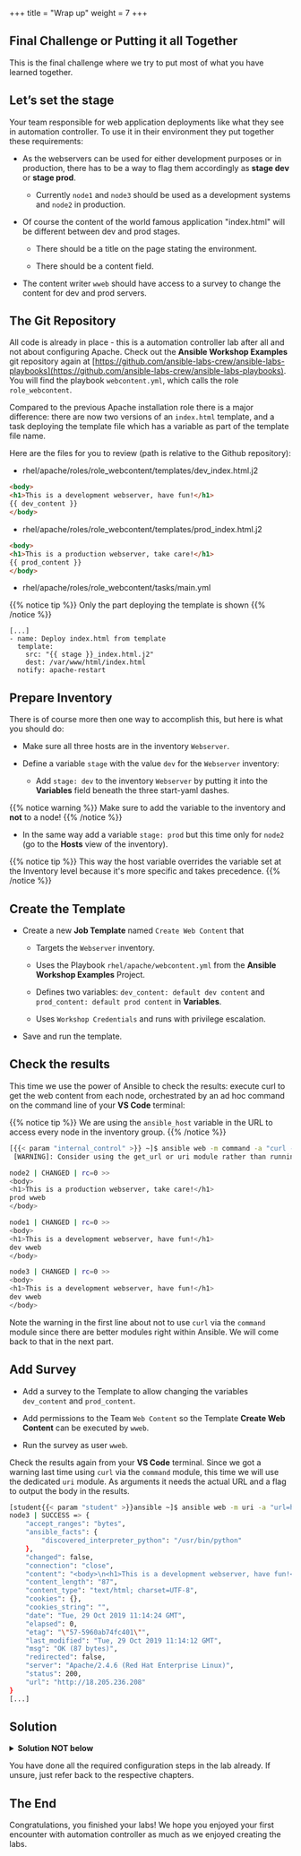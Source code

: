 +++
title = "Wrap up"
weight = 7
+++

## Final Challenge or Putting it all Together

This is the final challenge where we try to put most of what you have learned together.

## Let’s set the stage

Your team responsible for web application deployments like what they see in automation controller. To use it in their environment they put together these requirements:

- As the webservers can be used for either development purposes or in production, there has to be a way to flag them accordingly as **stage dev** or **stage prod**.

  - Currently `node1` and `node3` should be used as a development systems and `node2` in production.

- Of course the content of the world famous application "index.html" will be different between dev and prod stages.

  - There should be a title on the page stating the environment.

  - There should be a content field.

- The content writer `wweb` should have access to a survey to change the content for dev and prod servers.

## The Git Repository

All code is already in place - this is a automation controller lab after all and not about configuring Apache. Check out the **Ansible Workshop Examples** git repository again at [https://github.com/ansible-labs-crew/ansible-labs-playbooks](https://github.com/ansible-labs-crew/ansible-labs-playbooks). You will find the playbook `webcontent.yml`, which calls the role `role_webcontent`.

Compared to the previous Apache installation role there is a major difference: there are now two versions of an `index.html` template, and a task deploying the template file which has a variable as part of the template file name.

Here are the files for you to review (path is relative to the Github repository):

- rhel/apache/roles/role_webcontent/templates/dev_index.html.j2

```html
<body>
<h1>This is a development webserver, have fun!</h1>
{{ dev_content }}
</body>
```

- rhel/apache/roles/role_webcontent/templates/prod_index.html.j2

```html
<body>
<h1>This is a production webserver, take care!</h1>
{{ prod_content }}
</body>
```

- rhel/apache/roles/role_webcontent/tasks/main.yml

{{% notice tip %}}
Only the part deploying the template is shown
{{% /notice %}}

```
[...]
- name: Deploy index.html from template
  template:
    src: "{{ stage }}_index.html.j2"
    dest: /var/www/html/index.html
  notify: apache-restart
```

## Prepare Inventory

There is of course more then one way to accomplish this, but here is what you should do:

- Make sure all three hosts are in the inventory `Webserver`.

- Define a variable `stage` with the value `dev` for the `Webserver` inventory:

  - Add `stage: dev` to the inventory `Webserver` by putting it into the **Variables** field beneath the three start-yaml dashes.

{{% notice warning %}}
Make sure to add the variable to the inventory and **not** to a node!
{{% /notice %}}

- In the same way add a variable `stage: prod` but this time only for `node2` (go to the **Hosts** view of the inventory).

{{% notice tip %}}
This way the host variable overrides the variable set at the Inventory level because it's more specific and takes precedence.
{{% /notice %}}

## Create the Template

- Create a new **Job Template** named `Create Web Content` that

  - Targets the `Webserver` inventory.

  - Uses the Playbook `rhel/apache/webcontent.yml` from the **Ansible Workshop Examples** Project.

  - Defines two variables: `dev_content: default dev content` and `prod_content: default prod content` in **Variables**.

  - Uses `Workshop Credentials` and runs with privilege escalation.

- Save and run the template.

## Check the results

This time we use the power of Ansible to check the results: execute curl to get the web content from each node, orchestrated by an ad hoc command on the command line of your **VS Code** terminal:

{{% notice tip %}}
We are using the `ansible_host` variable in the URL to access every node in the inventory group.
{{% /notice %}}

```bash
[{{< param "internal_control" >}} ~]$ ansible web -m command -a "curl -s http://{{ ansible_host }}"
 [WARNING]: Consider using the get_url or uri module rather than running 'curl'.  If you need to use command because get_url or uri is insufficient you can add 'warn: false' to this command task or set 'command_warnings=False' in ansible.cfg to get rid of this message.

node2 | CHANGED | rc=0 >>
<body>
<h1>This is a production webserver, take care!</h1>
prod wweb
</body>

node1 | CHANGED | rc=0 >>
<body>
<h1>This is a development webserver, have fun!</h1>
dev wweb
</body>

node3 | CHANGED | rc=0 >>
<body>
<h1>This is a development webserver, have fun!</h1>
dev wweb
</body>
```

Note the warning in the first line about not to use `curl` via the `command` module since there are better modules right within Ansible. We will come back to that in the next part.

## Add Survey

- Add a survey to the Template to allow changing the variables `dev_content` and `prod_content`.

- Add permissions to the Team `Web Content` so the Template **Create Web Content** can be executed by `wweb`.

- Run the survey as user `wweb`.

Check the results again from your **VS Code** terminal. Since we got a warning last time using `curl` via the `command` module, this time we will use the dedicated `uri` module. As arguments it needs the actual URL and a flag to output the body in the results.

```bash
[student{{< param "student" >}}ansible ~]$ ansible web -m uri -a "url=http://{{ ansible_host }} return_content=yes"
node3 | SUCCESS => {
    "accept_ranges": "bytes",
    "ansible_facts": {
        "discovered_interpreter_python": "/usr/bin/python"
    },
    "changed": false,
    "connection": "close",
    "content": "<body>\n<h1>This is a development webserver, have fun!</h1>\nwerners dev content\n</body>\n",
    "content_length": "87",
    "content_type": "text/html; charset=UTF-8",
    "cookies": {},
    "cookies_string": "",
    "date": "Tue, 29 Oct 2019 11:14:24 GMT",
    "elapsed": 0,
    "etag": "\"57-5960ab74fc401\"",
    "last_modified": "Tue, 29 Oct 2019 11:14:12 GMT",
    "msg": "OK (87 bytes)",
    "redirected": false,
    "server": "Apache/2.4.6 (Red Hat Enterprise Linux)",
    "status": 200,
    "url": "http://18.205.236.208"
}
[...]
```

## Solution

<details><summary><b>Solution NOT below</b></summary>
<hr/>
<p>

You have to figure this one out by yourself! ;-)

</p>
<hr/>
</details>

You have done all the required configuration steps in the lab already. If unsure, just refer back to the respective chapters.

## The End

Congratulations, you finished your labs\! We hope you enjoyed your first encounter with automation controller as much as we enjoyed creating the labs.
